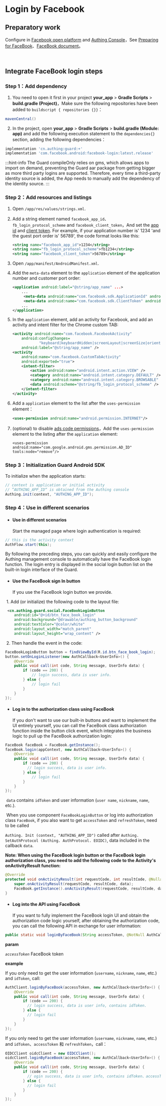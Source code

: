 # Login by Facebook

<LastUpdated/>

## Preparatory work

Configure in [Facebook open platform](https://developers.facebook.com/) and [Authing Console](https://authing.cn/)，See [Preparing for FaceBook](../../../guides/connections/social/facebook/README.md)、[FaceBook document](https://developers.facebook.com/docs/facebook-login/android)。 

<br>

## Integrate FaceBook login steps

### Step 1：Add dependency

1. You need to open it first in your project **your_app** > **Gradle Scripts** > **build.gradle (Project)**，Make sure the following repositories have been added to `buildscript { repositories {}}`：

```groovy
mavenCentral() 
```

2. In the project, open **your_app** > **Gradle Scripts** > **build.gradle (Module: app)** and add the following execution statement to the  `dependencies{}` section, adding the following dependencies：

```groovy
implementation 'cn.authing:guard:+'
implementation 'com.facebook.android:facebook-login:latest.release'
```

:::hint-info
The Guard compileOnly relies on gms, which allows apps to import on demand, preventing the Guard aar package from getting bigger as more third party logins are supported. Therefore, every time a third-party identity source is added, the App needs to manually add the dependency of the identity source.
:::

### Step 2：Add resources and listings

1. Open `/app/res/values/strings.xml`.

2. Add a string element named  `facebook_app_id`、`fb_login_protocol_scheme` and `facebook_client_token`，And set the [app id](https://developers.facebook.com/docs/android/getting-started#app-id) and [client token](https://developers.facebook.com/docs/android/getting-started#client-token). For example, if your application number is' 1234 'and the guest port order is' 56789', the code format looks like this:

   ```xml
   <string name="facebook_app_id">1234</string>
   <string name="fb_login_protocol_scheme">fb1234</string>
   <string name="facebook_client_token">56789</string>
   ```

3. Open `/app/manifest/AndroidManifest.xml`.

4. Add the `meta-data` element to the `application` element of the application number and customer port order:

   ```xml
   <application android:label="@string/app_name" ...>
       ...
      	<meta-data android:name="com.facebook.sdk.ApplicationId" android:value="@string/facebook_app_id"/>
      	<meta-data android:name="com.facebook.sdk.ClientToken" android:value="@string/facebook_client_token"/>
       ...
   </application>
   ```

5. In the `application` element, add an activity for Facebook, and add an activity and intent filter for the Chrome custom TAB:

   ```xml
   <activity android:name="com.facebook.FacebookActivity"
       android:configChanges=
               "keyboard|keyboardHidden|screenLayout|screenSize|orientation"
       android:label="@string/app_name" />
   <activity
       android:name="com.facebook.CustomTabActivity"
       android:exported="true">
       <intent-filter>
           <action android:name="android.intent.action.VIEW" />
           <category android:name="android.intent.category.DEFAULT" />
           <category android:name="android.intent.category.BROWSABLE" />
           <data android:scheme="@string/fb_login_protocol_scheme" />
       </intent-filter>
   </activity>
   ```

6. Add a `application` element to the list after the `uses-permission` element：

   ```xml
   <uses-permission android:name="android.permission.INTERNET"/>
   ```

7. (optional) to disable  [ads code permissions](https://developers.facebook.com/docs/android/getting-started#ad-id-permissions)，Add the `uses-permission` element to the listing after the `application` element:

   ```
   <uses-permission android:name="com.google.android.gms.permission.AD_ID" tools:node="remove"/>
   ```

### Step 3：Initialization Guard Android SDK

To initialize when the application starts:

```java
// context is application or initial activity
// ”AUTHING_APP_ID“ is obtained from the Authing console
Authing.init(context, "AUTHING_APP_ID");
```

### Step 4：Use in different scenarios

- #### Use in different scenarios
  Start the managed page where login authentication is required:
```java
// this is the activity context
AuthFlow.start(this);
```

By following the preceding steps, you can quickly and easily configure the Authing management console to automatically have the FaceBook login function. The login entry is displayed in the social login button list on the built-in login interface of the Guard.

- #### Use the FaceBook sign In button
    If you use the FaceBook login button we provide.

​		1. Add (or initialize) the following code to the layout file:

```xml
 <cn.authing.guard.social.FaceBookLoginButton
    android:id="@+id/btn_face_book_login"
    android:background="@drawable/authing_button_background"
    android:textColor="@color/white"
    android:layout_width="match_parent"
    android:layout_height="wrap_content" />
```

​		2. Then handle the event in the code:

```java
FaceBookLoginButton button = findViewById(R.id.btn_face_book_login);
button.setOnLoginListener(new AuthCallback<UserInfo>() {
    @Override
    public void call(int code, String message, UserInfo data) {
      	if (code == 200) {
        	// login success, data is user info.
       	} else {
        	// login fail
      	}
    }
});
```

- #### Log in to the authorization class using FaceBook
  If you don't want to use our built-in buttons and want to implement the UI entirely yourself, you can call the FaceBook class authorization function inside the button click event, which integrates the business logic to pull up the FaceBook authorization login:

```java
FaceBook faceBook = FaceBook.getInstance();
faceBook.login(appContext, new AuthCallback<UserInfo>() {
    @Override
    public void call(int code, String message, UserInfo data) {
        if (code == 200) {
          // login success, data is user info.
        } else {
      		// login fail
        }
    }
});
```

​	`data` contains `idToken` and user information (`user name`, `nickname`, `name`, etc.).

​	When you use component `FaceBookLoginButton` or log into authorization class `FaceBook`, if you also want to get `accessToken` and `refreshToken`, need to be called

` Authing. Init (context, "AUTHING_APP_ID") ` called after ` Authing. SetAuthProtocol (Authing. AuthProtocol. EOIDC) `, data included in the callback ` data `.

**Note: When using the FaceBook login button or the FaceBook login authorization class, you need to add the following code to the Activity's onActivityResult function:**

```java
@Override
protected void onActivityResult(int requestCode, int resultCode, @Nullable Intent data) {
    super.onActivityResult(requestCode, resultCode, data);
    FaceBook.getInstance().onActivityResult(requestCode, resultCode, data);
}
```

- #### Log into the API using FaceBook

  If you want to fully implement the FaceBook login UI and obtain the authorization code logic yourself, after obtaining the authorization code, you can call the following API in exchange for user information:

```java
public static void loginByFaceBook(String accessToken, @NotNull AuthCallback<UserInfo> callback)
```

**param**

*`accessToken`* FaceBook token

**example**

If you only need to get the user information (`username`, `nickname`, `name`, etc.) and `idToken`, call:

```java
AuthClient.loginByFaceBook(accessToken, new AuthCallback<UserInfo>() {
    @Override
    public void call(int code, String message, UserInfo data) {
        if (code == 200) {
          // login success, data is user info, contains idToken.
        } else {
          // login fail
        }
    }
});
```

If you only need to get the user information (`username`, `nickname`, `name`, etc.) and `idToken`、`accessToken` 和 `refreshToken`，call：

```java
OIDCClient oidcClient = new OIDCClient();
oidcClient.loginByFaceBook(accessToken, new AuthCallback<UserInfo>() {
    @Override
    public void call(int code, String message, UserInfo data) {
        if (code == 200) {
          // ogin success, data is user info, contains idToken、accessToken and refreshToken.
        } else {
          // login fail
        }
    }
});
```


